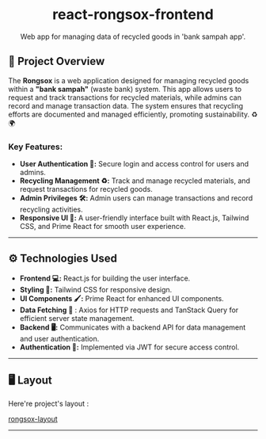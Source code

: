 <h1 align="center" id="title">react-rongsox-frontend</h1>

<p align="center" id="description">Web app for managing data of recycled goods in 'bank sampah app'.</p>

## 🌟 Project Overview

The **Rongsox** is a web application designed for managing recycled goods within a **"bank sampah"** (waste bank) system. This app allows users to request and track transactions for recycled materials, while admins can record and manage transaction data. The system ensures that recycling efforts are documented and managed efficiently, promoting sustainability. ♻️🌍

### Key Features:
- **User Authentication 🔑:** Secure login and access control for users and admins.
- **Recycling Management ♻️:** Track and manage recycled materials, and request transactions for recycled goods.
- **Admin Privileges 🛠️:** Admin users can manage transactions and record recycling activities.
- **Responsive UI 📱:** A user-friendly interface built with React.js, Tailwind CSS, and Prime React for smooth user experience.

---

## ⚙️ Technologies Used

- **Frontend 💻:** React.js for building the user interface.
- **Styling 🎨:** Tailwind CSS for responsive design.
- **UI Components 🖌️:** Prime React for enhanced UI components.
- **Data Fetching 📡** : Axios for HTTP requests and TanStack Query for efficient server state management.
- **Backend 🖥️:** Communicates with a backend API for data management and user authentication.
- **Authentication 🔐:** Implemented via JWT for secure access control.

---

<h2>🖥️ Layout</h2>

Here're project's layout :

[rongsox-layout](https://www.figma.com/design/wk5ePBhqmrX7Cm39QOdf07/Rongsox?m=auto&t=3MtGzxCvZ3tkL6px-6)

---
